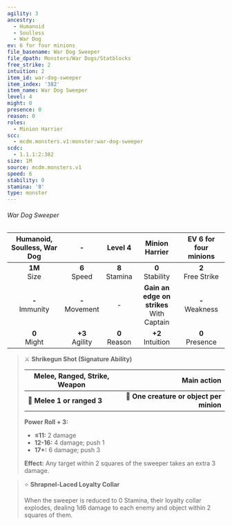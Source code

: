```yaml
---
agility: 3
ancestry:
  - Humanoid
  - Soulless
  - War Dog
ev: 6 for four minions
file_basename: War Dog Sweeper
file_dpath: Monsters/War Dogs/Statblocks
free_strike: 2
intuition: 2
item_id: war-dog-sweeper
item_index: '382'
item_name: War Dog Sweeper
level: 4
might: 0
presence: 0
reason: 0
roles:
  - Minion Harrier
scc:
  - mcdm.monsters.v1:monster:war-dog-sweeper
scdc:
  - 1.1.1:2:382
size: 1M
source: mcdm.monsters.v1
speed: 6
stability: 0
stamina: '8'
type: monster
---
```


###### War Dog Sweeper

| Humanoid, Soulless, War Dog |          -          |      Level 4       |                Minion Harrier                 | EV 6 for four minions  |
| :-------------------------: | :-----------------: | :----------------: | :-------------------------------------------: | :--------------------: |
|      **1M**<br/> Size       |  **6**<br/> Speed   | **8**<br/> Stamina |             **0**<br/> Stability              | **2**<br/> Free Strike |
|     **-**<br/> Immunity     | **-**<br/> Movement |         -          | **Gain an edge on strikes**<br/> With Captain |  **-**<br/> Weakness   |
|      **0**<br/> Might       | **+3**<br/> Agility | **0**<br/> Reason  |             **+2**<br/> Intuition             |  **0**<br/> Presence   |

<!-- -->
> ⚔️ **Shrikegun Shot (Signature Ability)**
>
> | **Melee, Ranged, Strike, Weapon** |                          **Main action** |
> | --------------------------------- | ---------------------------------------: |
> | **📏 Melee 1 or ranged 3**        | **🎯 One creature or object per minion** |
>
> **Power Roll + 3:**
>
> - **≤11:** 2 damage
> - **12-16:** 4 damage; push 1
> - **17+:** 6 damage; push 3
>
> **Effect:** Any target within 2 squares of the sweeper takes an extra 3 damage.

<!-- -->
> ⭐️ **Shrapnel-Laced Loyalty Collar**
>
> When the sweeper is reduced to 0 Stamina, their loyalty collar explodes, dealing 1d6 damage to each enemy and object within 2 squares of them.
